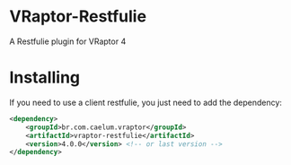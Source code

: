 VRaptor-Restfulie
========================

A Restfulie plugin for VRaptor 4

Installing
========================

If you need to use a client restfulie, you just need to add the dependency:

```xml
<dependency>
	<groupId>br.com.caelum.vraptor</groupId>
	<artifactId>vraptor-restfulie</artifactId>
	<version>4.0.0</version> <!-- or last version -->
</dependency>
```
